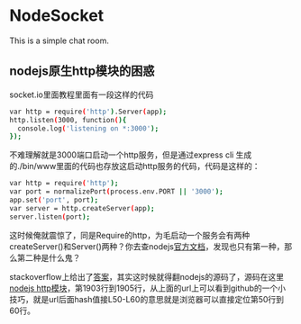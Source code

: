 # NodeSocket
This is a simple chat room.

## nodejs原生http模块的困惑

socket.io里面教程里面有一段这样的代码
``` bash
var http = require('http').Server(app);
http.listen(3000, function(){
  console.log('listening on *:3000');
});
```

不难理解就是3000端口启动一个http服务，但是通过express cli 生成的./bin/www里面的代码也存放这启动http服务的代码，代码是这样的：

``` bash
var http = require('http');
var port = normalizePort(process.env.PORT || '3000');
app.set('port', port);
var server = http.createServer(app);
server.listen(port);
```

这时候俺就震惊了，同是Require的http，为毛启动一个服务会有两种createServer()和Server()两种？你去查nodejs[官方文档](https://nodejs.org/api/http.html)，发现也只有第一种，那么第二种是什么鬼？

stackoverflow上给出了[答案](http://stackoverflow.com/questions/26921117/http-createserverapp-v-http-serverapp)，其实这时候就得翻nodejs的源码了，源码在这里[nodejs http模块](https://github.com/nodejs/node-v0.x-archive/blob/523929c9272a53c9429616564a45f2af59670e47/lib/http.js#L1903-L1905)，第1903行到1905行，从上面的url上可以看到github的一个小技巧，就是url后面hash值接L50-L60的意思就是浏览器可以直接定位第50行到60行。
